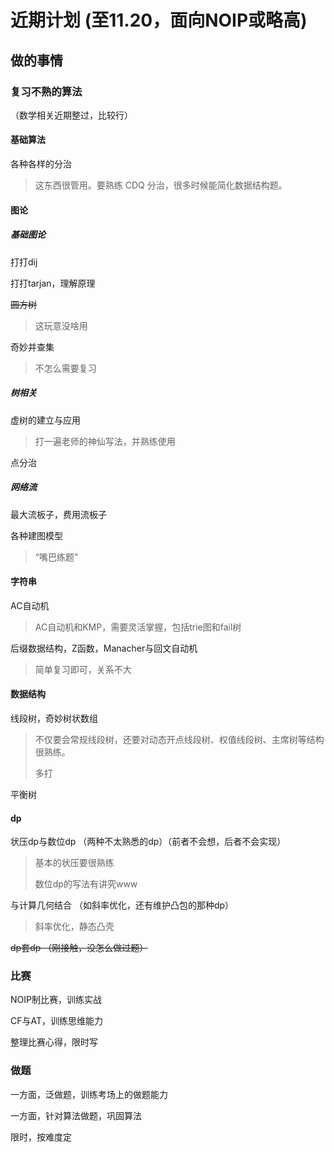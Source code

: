 # 近期计划 (至11.20，面向NOIP或略高)

## 做的事情

### 复习不熟的算法

（数学相关近期整过，比较行）

#### 基础算法

各种各样的分治

> 	这东西很管用。要熟练 CDQ 分治，很多时候能简化数据结构题。

#### 图论

##### 基础图论

打打dij

打打tarjan，理解原理

~~圆方树~~

> 这玩意没啥用

奇妙并查集

> 不怎么需要复习

##### 树相关

虚树的建立与应用

> 打一遍老师的神仙写法，并熟练使用

点分治

##### 网络流

最大流板子，费用流板子

各种建图模型

> “嘴巴练题”

#### 字符串

AC自动机

> AC自动机和KMP，需要灵活掌握，包括trie图和fail树

后缀数据结构，Z函数，Manacher与回文自动机

> 简单复习即可，关系不大

#### 数据结构

线段树，奇妙树状数组

> 不仅要会常规线段树，还要对动态开点线段树、权值线段树、主席树等结构很熟练。
> 
> 多打

平衡树

#### dp

状压dp与数位dp （两种不太熟悉的dp）（前者不会想，后者不会实现）

> 基本的状压要很熟练
> 
> 数位dp的写法有讲究www

与计算几何结合 （如斜率优化，还有维护凸包的那种dp）

> 斜率优化，静态凸壳

~~dp套dp （刚接触，没怎么做过题）~~

### 比赛

NOIP制比赛，训练实战

CF与AT，训练思维能力

整理比赛心得，限时写

### 做题

一方面，泛做题，训练考场上的做题能力

一方面，针对算法做题，巩固算法

限时，按难度定

